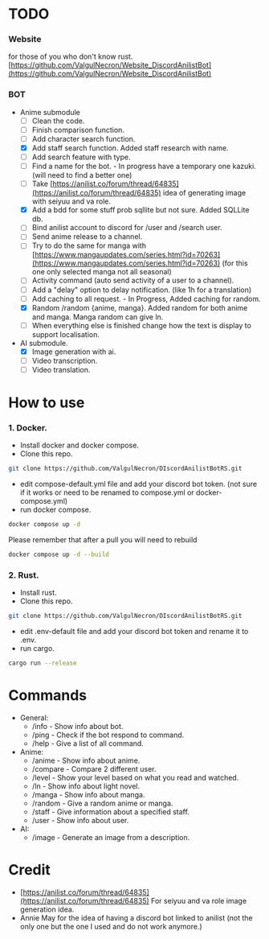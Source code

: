# TODO

### Website

for those of you who don't know rust. \
[https://github.com/ValgulNecron/Website_DiscordAnilistBot](https://github.com/ValgulNecron/Website_DiscordAnilistBot)

### BOT

- Anime submodule
  - [ ] Clean the code.
  - [ ] Finish comparison function.
  - [ ] Add character search function.
  - [X] Add staff search function. Added staff research with name.
  - [ ] Add search feature with type.
  - [ ] Find a name for the bot. - In progress have a temporary one kazuki. (will need to find a better one)
  - [ ] Take [https://anilist.co/forum/thread/64835](https://anilist.co/forum/thread/64835) idea of generating image with
   seiyuu and va role.
  - [x] Add a bdd for some stuff prob sqllite but not sure. Added SQLLite db.
  - [ ] Bind anilist account to discord for /user and /search user. 
  - [ ] Send anime release to a channel.
  - [ ] Try to do the same for manga
    with [https://www.mangaupdates.com/series.html?id=70263](https://www.mangaupdates.com/series.html?id=70263) (for
    this one only selected manga not all seasonal)
  - [ ] Activity command (auto send activity of a user to a channel).
  - [ ] Add a "delay" option to delay notification. (like 1h for a translation)
  - [ ] Add caching to all request. - In Progress, Added caching for random.
  - [X] Random /random {anime, manga}. Added random for both anime and manga. Manga random can give ln.
  - [ ] When everything else is finished change how the text is display to support localisation.

- AI submodule.
    - [X] Image generation with ai.
    - [ ] Video transcription.
    - [ ] Video translation.

# How to use

### 1. Docker.

- Install docker and docker compose.
- Clone this repo.

```bash
git clone https://github.com/ValgulNecron/DIscordAnilistBotRS.git
```

- edit compose-default.yml file and add your discord bot token. (not sure if it works or need to be renamed to
  compose.yml or docker-compose.yml)
- run docker compose.

```bash
docker compose up -d
```

Please remember that after a pull you will need to rebuild

```bash
docker compose up -d --build 
```

### 2. Rust.

- Install rust.
- Clone this repo.

```bash
git clone https://github.com/ValgulNecron/DIscordAnilistBotRS.git
```

- edit .env-default file and add your discord bot token and rename it to .env.
- run cargo.

```bash
cargo run --release
```

# Commands

- General:
  - /info - Show info about bot. 
  - /ping - Check if the bot respond to command.  
  - /help - Give a list of all command.
- Anime:
  - /anime - Show info about anime.
  - /compare - Compare 2 different user.
  - /level - Show your level based on what you read and watched.
  - /ln - Show info about light novel.
  - /manga - Show info about manga.
  - /random - Give a random anime or manga.
  - /staff - Give information about a specified staff.
  - /user - Show info about user.
- AI:
  - /image - Generate an image from a description.

# Credit

- [https://anilist.co/forum/thread/64835](https://anilist.co/forum/thread/64835) For seiyuu and va role image generation idea.
- Annie May for the idea of having a discord bot linked to anilist (not the only one but the one I used and do not work anymore.)